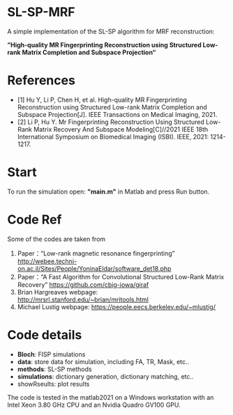 # SL-SP-MRF
A simple implementation of the SL-SP algorithm for MRF reconstruction:

**”High-quality MR Fingerprinting Reconstruction using Structured Low-rank Matrix Completion and Subspace Projection“**
# References
* [1] Hu Y, Li P, Chen H, et al. High-quality MR Fingerprinting Reconstruction using Structured Low-rank Matrix Completion and Subspace Projection[J]. IEEE Transactions on Medical Imaging, 2021.
* [2] Li P, Hu Y. Mr Fingerprinting Reconstruction Using Structured Low-Rank Matrix Recovery And Subspace Modeling[C]//2021 IEEE 18th International Symposium on Biomedical Imaging (ISBI). IEEE, 2021: 1214-1217.
# Start
To run the simulation open: **"main.m"** in Matlab and press Run button.
# Code Ref
Some of the codes are taken from
1. Paper：“Low-rank magnetic resonance fingerprinting”
http://webee.techni-on.ac.il/Sites/People/YoninaEldar/software_det18.php
2. Paper：“A Fast Algorithm for Convolutional Structured Low-Rank Matrix Recovery”
https://github.com/cbig-iowa/giraf
3. Brian Hargreaves webpage: 
http://mrsrl.stanford.edu/~brian/mritools.html
4. Michael Lustig webpage:
https://people.eecs.berkeley.edu/~mlustig/

# Code details
* **Bloch**: FISP simulations
* **data**: store data for simulation, including FA, TR, Mask, etc..
* **methods**: SL-SP methods
* **simulations**: dictionary generation, dictionary matching, etc..
*  showRseults: plot results

The code is tested in the matlab2021 on a Windows workstation with an Intel Xeon 3.80 GHz
CPU and an Nvidia Quadro GV100 GPU.

